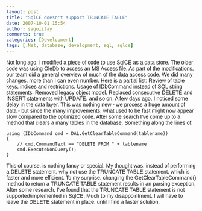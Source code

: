 ```yaml
---
layout: post
title: "SqlCE doesn't support TRUNCATE TABLE"
date: 2007-10-01 15:54
author: saguiitay
comments: true
categories: [Development]
tags: [.Net, database, development, sql, sqlce]
---
```

<span style="font-family:arial;">Not long ago, I modified a piece of code to use SqlCE as a data store. The older code was using OleDb to access an MS Access file. As part of the modifications, our team did a general overview of much of the data access code. We did many changes, more than I can even number. Here is a partial list: Review of table keys, indices and restrictions. Usage of IDbCommand instead of SQL string statements. Removed legacy object model. Replaced consecutive DELETE and INSERT statements with UPDATE. and so on. A few days ago, I noticed some delay in the data layer. This was nothing new - we process a huge amount of data - but since the many improvements, what used to be fast might now appear slow compared to the optimized code. After some search I've come up to a method that clears a many tables in the database. Something along the lines of: </span>

``` c#:html:nocontrols:nogutter
using (IDbCommand cmd = DAL.GetClearTableCommand(tablename))
{
    // cmd.CommandText == "DELETE FROM " + tablename
    cmd.ExecuteNonQuery();
}
```

<span style="font-family:arial;">This of course, is nothing fancy or special. My thought was, instead of performing a DELETE statement, why not use the TRUNCATE TABLE statement, which is faster and more efficient. To my surprise, changing the GetClearTableCommand() method to return a TRUNCATE TABLE statement results in an parsing exception. After some research, I've found that the TRUNCATE TABLE statement is not supported/implemented in SqlCE. Much to my disappointment, I will have to leave the DELETE statement in place, until I find a faster solution.</span>



